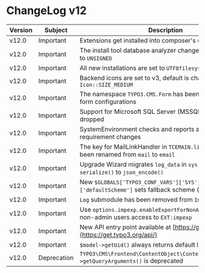 # ChangeLog v12

| **Version** | **Subject** | **Description**                                                                                    | **Link**                                                                                                                                                            |
|-------------|-------------|----------------------------------------------------------------------------------------------------|---------------------------------------------------------------------------------------------------------------------------------------------------------------------|
| v12.0       | Important   | Extensions get installed into composer's `vendor/` folder                                          | [#98484](https://docs.typo3.org/c/typo3/cms-core/main/en-us/Changelog/12.0/Important-98484-ExtensionsOutsideOfDocumentRootForComposer-basedTYPO3Installations.html) |
| v12.0       | Important   | The install tool database analyzer changes all `pid` columns to `UNSIGNED`                         | [#98475](https://docs.typo3.org/c/typo3/cms-core/main/en-us/Changelog/12.0/Important-98475-UnsignedPidTableColumns.html)                                            |
| v12.0       | Important   | All new installations are set to `UTF8filesystem=true`                                             | [#98090](https://docs.typo3.org/c/typo3/cms-core/main/en-us/Changelog/12.0/Important-98090-UsePreconfiguredUTF8FilesystemOnFirstInstallation.html)                  |
| v12.0       | Important   | Backend icons are set to v3, default is changed to `Icon::SIZE_MEDIUM`                             | [#97809](https://docs.typo3.org/c/typo3/cms-core/main/en-us/Changelog/12.0/Important-97809-UpdateTypo3iconsToV3.html)                                               |
| v12.0       | Important   | The namespace `TYPO3.CMS.Form` has been removed from form configurations                           | [#97517](https://docs.typo3.org/c/typo3/cms-core/main/en-us/Changelog/12.0/Important-97517-RemoveTheSuperfluousNamespaceWithinTheFormConfiguration.html)            |
| v12.0       | Important   | Support for Microsoft SQL Server (MSSQL) has been dropped                                          | [#97472](https://docs.typo3.org/c/typo3/cms-core/main/en-us/Changelog/12.0/Important-97462-RemovedMSSQLSupportiveCode.html)                                         |
| v12.0       | Important   | SystemEnvironment checks and reports address system requirement changes                            | [#97411](https://docs.typo3.org/c/typo3/cms-core/main/en-us/Changelog/12.0/Important-97411-AlignSystemEnvironmentChecksToChangedRequirements.html)                  |
| v12.0       | Important   | The key for MailLinkHandler in `TCEMAIN.linkHandler.` has been renamed from `mail` to `email`      | [#97159](https://docs.typo3.org/c/typo3/cms-core/main/en-us/Changelog/12.0/Important-97159-MailLinkHandlerKeyInTSconfigRenamed.html)                                |
| v12.0       | Important   | Upgrade Wizard migrates `log_data` in `sys_log` from `serialize()` to `json_encode()`              | [#97145](https://docs.typo3.org/c/typo3/cms-core/main/en-us/Changelog/12.0/Important-97145-SerializedLog_dataInSys_logMigratedToJSON-encodedData.html)              |
| v12.0       | Important   | New `$GLOBALS['TYPO3_CONF_VARS']['SYS']['defaultScheme']` sets fallback scheme (default is `http`) | [#97111](https://docs.typo3.org/c/typo3/cms-core/main/en-us/Changelog/12.0/Important-97111-DefaultURIScheme.html)                                                   |
| v12.0       | Important   | `Log` submodule has been removed from `Info` module                                                | [#97031](https://docs.typo3.org/c/typo3/cms-core/main/en-us/Changelog/12.0/Important-97031-RemovedLogSubmoduleFromInfoModule.html)                                  |
| v12.0       | Important   | Use `options.impexp.enableExportForNonAdminUser` to give non-admin users access to `EXT:impexp`    | [#94951](https://docs.typo3.org/c/typo3/cms-core/main/en-us/Changelog/12.0/Important-94951-RestrictExportFunctionalityToAllowedUsers.html)                          |
| v12.0       | Important   | New API entry point available at [https://get.typo3.org/api/](https://get.typo3.org/api/)          | [#92020](https://docs.typo3.org/c/typo3/cms-core/main/en-us/Changelog/12.0/Important-92020-NewAPIEntryPointAvailableAtHttpsgettypo3orgapi.html)                     |
| v12.0       | Important   | `$model->getUid()` always returns default language's `uid`                                         | [#59992](https://docs.typo3.org/c/typo3/cms-core/main/en-us/Changelog/12.0/Important-59992-ExtbaseConsistentUidValuesFromPersistenceSession.html)                   |
| v12.0       | Deprecation | `TYPO3\CMS\Frontend\ContentObject\ContentObjectRenderer->getQueryArguments()` is deprecated        | [#98488](https://docs.typo3.org/c/typo3/cms-core/main/en-us/Changelog/12.0/Deprecation-98488-ContentObjectRenderer-getQueryArguments.html)                          |